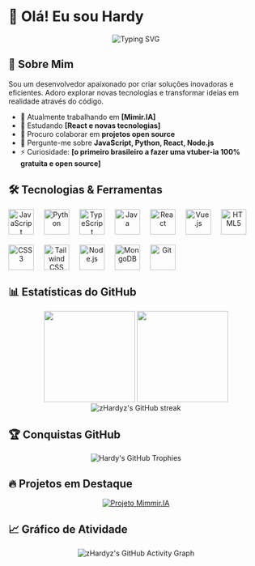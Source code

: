 # 👋 Olá! Eu sou Hardy

<div align="center">
  <img src="https://readme-typing-svg.herokuapp.com?font=Fira+Code&pause=1000&color=00D9FF&center=true&vCenter=true&width=435&lines=Desenvolvedor+front-end;Desenvolvedor+de+jogos;Sempre+Aprendendo+Algo+Novo;Bem-vindo+ao+meu+perfil!" alt="Typing SVG" />
</div>

## 🚀 Sobre Mim

Sou um desenvolvedor apaixonado por criar soluções inovadoras e eficientes. Adoro explorar novas tecnologias e transformar ideias em realidade através do código.

- 🔭 Atualmente trabalhando em **[Mimir.IA]**
- 🌱 Estudando **[React e novas tecnologias]**
- 👯 Procuro colaborar em **projetos open source**
- 💬 Pergunte-me sobre **JavaScript, Python, React, Node.js**
- ⚡ Curiosidade: **[o primeiro brasileiro a fazer uma vtuber-ia 100% gratuita e open source]**

## 🛠️ Tecnologias & Ferramentas

<div align="center" style="display: flex; flex-wrap: wrap; gap: 20px;">

<!-- JavaScript -->
<a href="https://developer.mozilla.org/docs/Web/JavaScript" target="_blank">
  <img src="https://cdn.jsdelivr.net/gh/devicons/devicon/icons/javascript/javascript-original.svg" alt="JavaScript" width="50" height="50"
  style="transition: transform 0.3s ease, box-shadow 0.3s ease;"
  onmouseover="this.style.transform='scale(1.2)';this.style.boxShadow='0 4px 20px rgba(247, 223, 30, 0.7)'"
  onmouseout="this.style.transform='scale(1)';this.style.boxShadow='none'"/>
</a>

<!-- Python -->
<a href="https://www.python.org" target="_blank">
  <img src="https://cdn.jsdelivr.net/gh/devicons/devicon/icons/python/python-original.svg" alt="Python" width="50" height="50"
  style="transition: transform 0.3s ease, box-shadow 0.3s ease;"
  onmouseover="this.style.transform='scale(1.2)';this.style.boxShadow='0 4px 20px rgba(55, 118, 171, 0.7)'"
  onmouseout="this.style.transform='scale(1)';this.style.boxShadow='none'"/>
</a>

<!-- TypeScript -->
<a href="https://www.typescriptlang.org/" target="_blank">
  <img src="https://cdn.jsdelivr.net/gh/devicons/devicon/icons/typescript/typescript-original.svg" alt="TypeScript" width="50" height="50"
  style="transition: transform 0.3s ease, box-shadow 0.3s ease;"
  onmouseover="this.style.transform='scale(1.2)';this.style.boxShadow='0 4px 20px rgba(0, 122, 204, 0.7)'"
  onmouseout="this.style.transform='scale(1)';this.style.boxShadow='none'"/>
</a>

<!-- Java -->
<a href="https://www.java.com/" target="_blank">
  <img src="https://cdn.jsdelivr.net/gh/devicons/devicon/icons/java/java-original.svg" alt="Java" width="50" height="50"
  style="transition: transform 0.3s ease, box-shadow 0.3s ease;"
  onmouseover="this.style.transform='scale(1.2)';this.style.boxShadow='0 4px 20px rgba(237, 139, 0, 0.7)'"
  onmouseout="this.style.transform='scale(1)';this.style.boxShadow='none'"/>
</a>

<!-- React -->
<a href="https://reactjs.org/" target="_blank">
  <img src="https://cdn.jsdelivr.net/gh/devicons/devicon/icons/react/react-original.svg" alt="React" width="50" height="50"
  style="transition: transform 0.6s ease, box-shadow 0.3s ease;"
  onmouseover="this.style.transform='rotate(360deg) scale(1.2)';this.style.boxShadow='0 4px 20px rgba(97, 218, 251, 0.7)'"
  onmouseout="this.style.transform='scale(1)';this.style.boxShadow='none'"/>
</a>

<!-- Vue.js -->
<a href="https://vuejs.org/" target="_blank">
  <img src="https://cdn.jsdelivr.net/gh/devicons/devicon/icons/vuejs/vuejs-original.svg" alt="Vue.js" width="50" height="50"
  style="transition: transform 0.3s ease, box-shadow 0.3s ease;"
  onmouseover="this.style.transform='scale(1.2)';this.style.boxShadow='0 4px 20px rgba(65, 184, 131, 0.7)'"
  onmouseout="this.style.transform='scale(1)';this.style.boxShadow='none'"/>
</a>

<!-- HTML -->
<a href="https://developer.mozilla.org/docs/Web/HTML" target="_blank">
  <img src="https://cdn.jsdelivr.net/gh/devicons/devicon/icons/html5/html5-original.svg" alt="HTML5" width="50" height="50"
  style="transition: transform 0.3s ease, box-shadow 0.3s ease;"
  onmouseover="this.style.transform='scale(1.2)';this.style.boxShadow='0 4px 20px rgba(227, 79, 38, 0.7)'"
  onmouseout="this.style.transform='scale(1)';this.style.boxShadow='none'"/>
</a>

<!-- CSS -->
<a href="https://developer.mozilla.org/docs/Web/CSS" target="_blank">
  <img src="https://cdn.jsdelivr.net/gh/devicons/devicon/icons/css3/css3-original.svg" alt="CSS3" width="50" height="50"
  style="transition: transform 0.3s ease, box-shadow 0.3s ease;"
  onmouseover="this.style.transform='scale(1.2)';this.style.boxShadow='0 4px 20px rgba(21, 114, 182, 0.7)'"
  onmouseout="this.style.transform='scale(1)';this.style.boxShadow='none'"/>
</a>

<!-- Tailwind CSS -->
<a href="https://tailwindcss.com/" target="_blank">
  <img src="https://www.vectorlogo.zone/logos/tailwindcss/tailwindcss-icon.svg" alt="Tailwind CSS" width="50" height="50"
  style="transition: transform 0.3s ease, box-shadow 0.3s ease;"
  onmouseover="this.style.transform='scale(1.2)';this.style.boxShadow='0 4px 20px rgba(56, 178, 172, 0.7)'"
  onmouseout="this.style.transform='scale(1)';this.style.boxShadow='none'"/>
</a>

<!-- Node.js -->
<a href="https://nodejs.org/" target="_blank">
  <img src="https://cdn.jsdelivr.net/gh/devicons/devicon/icons/nodejs/nodejs-original.svg" alt="Node.js" width="50" height="50"
  style="transition: transform 0.3s ease, box-shadow 0.3s ease;"
  onmouseover="this.style.transform='scale(1.2)';this.style.boxShadow='0 4px 20px rgba(67, 133, 61, 0.7)'"
  onmouseout="this.style.transform='scale(1)';this.style.boxShadow='none'"/>
</a>

<!-- MongoDB -->
<a href="https://www.mongodb.com/" target="_blank">
  <img src="https://cdn.jsdelivr.net/gh/devicons/devicon/icons/mongodb/mongodb-original.svg" alt="MongoDB" width="50" height="50"
  style="transition: transform 0.3s ease, box-shadow 0.3s ease;"
  onmouseover="this.style.transform='scale(1.2)';this.style.boxShadow='0 4px 20px rgba(78, 169, 75, 0.7)'"
  onmouseout="this.style.transform='scale(1)';this.style.boxShadow='none'"/>
</a>

<!-- Git -->
<a href="https://git-scm.com/" target="_blank">
  <img src="https://cdn.jsdelivr.net/gh/devicons/devicon/icons/git/git-original.svg" alt="Git" width="50" height="50"
  style="transition: transform 0.3s ease, box-shadow 0.3s ease;"
  onmouseover="this.style.transform='scale(1.2)';this.style.boxShadow='0 4px 20px rgba(240, 80, 50, 0.7)'"
  onmouseout="this.style.transform='scale(1)';this.style.boxShadow='none'"/>
</a>

</div>


## 📊 Estatísticas do GitHub

<div align="center">
  <img height="180em" src="https://github-readme-stats.vercel.app/api?username=zHardyz&show_icons=true&theme=tokyonight&include_all_commits=true&count_private=true"/>
  <img height="180em" src="https://github-readme-stats.vercel.app/api/top-langs/?username=zHardyz&layout=compact&langs_count=7&theme=tokyonight"/>
</div>

<div align="center">
  <img src="https://github-readme-streak-stats.herokuapp.com/?user=zHardyz&theme=tokyonight" alt="zHardyz's GitHub streak"/>
</div>

## 🏆 Conquistas GitHub

<div align="center">
  <img src="https://github-profile-trophy.vercel.app/?username=zHardyz&theme=tokyonight&no-frame=true&no-bg=false&margin-w=4" alt="Hardy's GitHub Trophies"/>
</div>

## 🔥 Projetos em Destaque

<div align="center">

[![Projeto Mimmir.IA](https://github-readme-stats.vercel.app/api/pin/?username=zHardyz&repo=Mimir-vtuber&theme=tokyonight)](https://github.com/zHardyz/Mimir-vtuber)


</div>

## 📈 Gráfico de Atividade

<div align="center">
  <img src="https://github-readme-activity-graph.vercel.app/graph?username=zHardyz&theme=tokyo-night&bg_color=1a1b27&color=70a5fd&line=bf91f3&point=38bdae&area=true&hide_border=true" alt="zHardyz's GitHub Activity Graph"/>
</div>
